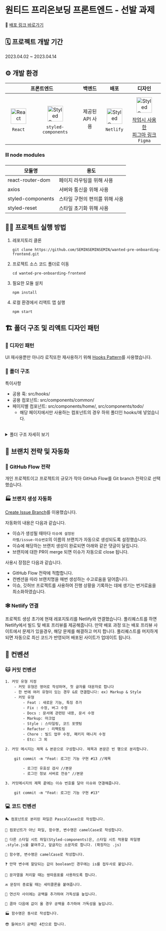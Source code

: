 # 원티드 프리온보딩 프론트엔드 - 선발 과제
📎 [배포 링크 바로가기](https://hityouwiththattodotodoto.netlify.app/)
## 🗓 프로젝트 개발 기간
2023.04.02 ~ 2023.04.14
## ⚙️ 개발 환경
<table>
      <thead align="center">
        <tr>
          <th colspan="2" style="text-align:center;"><span style="font-size:16px;">프론트엔드</span></th>
          <th style="text-align:center;"><span style="font-size:16px">백엔드</span></th>
          <th style="text-align:center;"><span style="font-size:16px">배포</span></th>
          <th colspan="2" style="text-align:center;"><span style="font-size:16px;">디자인</span></th>
        </tr>
      </thead>
      <tbody>
        <tr>
          <td align="center" style="text-align:center;">
            <a href="https://reactjs.org/" target="_blank"><img style="margin: 10px" src="https://noticon-static.tammolo.com/dgggcrkxq/image/upload/v1579667701/noticon/basd2y5bygpkqjiixuqy.png" alt="React" height="50" /></a>
            <br>
            <code>React</code>
          </td>
          <td align="center" style="text-align:center; margin: 0 auto;">
            <a href="https://styled-components.com/" target="_blank"><img style="margin: 10px" src="https://profilinator.rishav.dev/skills-assets/styled-components.png" alt="Styled Components" height="50" /></a>
            <br>
            <code>styled-components</code>
          </td>
          <td align="center" style="text-align:center;">제공된<br>API 사용</td>
          <td align="center" style="text-align:center;">
            <a href="https://www.netlify.com/" target="_blank"><img style="margin: 10px" src="https://noticon-static.tammolo.com/dgggcrkxq/image/upload/v1569039210/noticon/yubwjrkj43jpneajrdii.png" alt="Styled Components" height="50" /></a>
            <br>
            <code>Netlify</code>
          </td>
          <td align="center" style="text-align:center; margin: 0 auto;">
            <a href="https://www.figma.com/file/WpeIj4WFseoEo3WC03IWPj/%EA%B3%BC%EC%A0%9C?node-id=0%3A1&t=SVh3PepbJOCe77HE-1" target="_blank">
              <img style="margin: 10px" src="https://noticon-static.tammolo.com/dgggcrkxq/image/upload/v1640982247/noticon/tpvr26zp02angin4t0jv.png" alt="Styled Components" height="50" /><br>
              <span>작업시 사용한<br>피그마 링크</span>
            </a>
            <br>
            <code>Figma</code>
          </td>
        </tr>
      </tbody>
</table>

### ⛓️ node modules
|모듈명|용도|
|-|-|
|react-router-dom|페이지 라우팅을 위해 사용|
|axios|서버와 통신을 위해 사용|
|styled-components|스타일 구현의 편의를 위해 사용|
|styled-reset|스타일 초기화 위해 사용|
## 🏃‍♀️ 프로젝트 실행 방법
1. 레포지토리 클론
    ```
    git clone https://github.com/SEMINSEMINSEMIN/wanted-pre-onboarding-frontend.git
    ```
2. 프로젝트 소스 코드 폴더로 이동
    ```
    cd wanted-pre-onboarding-frontend   
    ```
3. 필요한 모듈 설치
    ```
    npm install
    ```
3. 로컬 환경에서 리액트 앱 실행
    ```
    npm start
    ```
## 🏗 폴더 구조 및 리액트 디자인 패턴
### 🎨 디자인 패턴
UI 재사용뿐만 아니라 로직또한 재사용하기 위해 [Hooks Pattern](https://www.patterns.dev/posts/hooks-pattern)를 사용했습니다.

### 📂 폴더 구조
특이사항
  * 공용 훅: src/hooks/
  * 공용 컴포넌트: src/components/common/
  * 페이지별 컴포넌트: src/components/home/, src/components/todo/
    * 해당 페이지에서만 사용하는 컴포넌트의 경우 하위 폴더인 hooks/에 넣었습니다.
<br>
<details>
    <summary>폴더 구조 자세히 보기</summary>
    <pre>
src
├── App.jsx
├── app.style.js
├── assets
│   ├── icon-404-2.png
│   ├── icon-404.png
│   ├── icon-cancel.svg
│   ├── icon-delete.svg
│   ├── icon-edit.svg
│   ├── icon-editSubmit.svg
│   ├── icon-hamburger.svg
│   ├── icon-home.svg
│   ├── icon-logout.svg
│   ├── logo.png
│   └── logo2.png
├── components
│   ├── common
│   │   ├── BackDrop
│   │   │   ├── BackDrop.jsx
│   │   │   └── backDrop.style.js
│   │   ├── Button
│   │   │   ├── Button.jsx
│   │   │   └── ButtonSvg
│   │   │       ├── ButtonSvg.jsx
│   │   │       └── buttonSvg.style.js
│   │   ├── Form
│   │   │   └── Form.jsx
│   │   ├── FormCont
│   │   │   └── FormCont.jsx
│   │   ├── LabelOnTop
│   │   │   ├── LabelOnTop.jsx
│   │   │   └── labelOnTop.style.js
│   │   ├── Loading
│   │   │   ├── Loading.jsx
│   │   │   ├── hooks
│   │   │   │   └── useGetCircles.jsx
│   │   │   └── loading.style.js
│   │   ├── Modal
│   │   │   ├── Modal.jsx
│   │   │   └── modal.style.js
│   │   ├── UserInput
│   │   │   ├── UserInput.jsx
│   │   │   └── userInput.style.js
│   │   └── WarnMsg
│   │       ├── WarnMsg.jsx
│   │       └── warnMsg.style.js
│   ├── home
│   │   ├── Btns
│   │   │   ├── BtnsOnLogIn.jsx
│   │   │   ├── BtnsOnLogout.jsx
│   │   │   └── btns.style.js
│   │   ├── Logo
│   │   │   ├── Logo.jsx
│   │   │   └── logo.style.js
│   │   └── hooks
│   │       ├── useBtnsOnLogin.jsx
│   │       └── useBtnsOnLogout.jsx
│   └── todo
│       ├── Item
│       │   └── Item.jsx
│       ├── List
│       │   ├── List.jsx
│       │   └── list.style.js
│       ├── ListItem
│       │   ├── ListItem.jsx
│       │   └── listItem.style.js
│       ├── Sidebar
│       │   ├── Sidebar.jsx
│       │   └── sidebar.style.js
│       ├── TodoInp
│       │   ├── TodoInp.jsx
│       │   └── todoInp.style.js
│       ├── Topbar
│       │   ├── Topbar.jsx
│       │   └── topbar.style.js
│       └── hooks
│           ├── useCheckbox.jsx
│           ├── useEdit.jsx
│           ├── useListRender.jsx
│           ├── useRemove.jsx
│           ├── useSidebar.jsx
│           └── useTodoInp.jsx
├── context
│   ├── AuthContext.jsx
│   ├── AuthContextProvider.jsx
│   └── hooks
│       └── useAuth.jsx
├── hooks
│   ├── use-http.jsx
│   ├── useLocalStorage.jsx
│   └── useValidityCheck.jsx
├── index.js
├── pages
│   ├── Home.jsx
│   ├── NotFound.jsx
│   ├── SignIn.jsx
│   ├── SignUp.jsx
│   └── Todo.jsx
├── routes
│   └── Router.jsx
└── utils
    └── debounce.js
  </pre>
</details>

## 🌳 브랜치 전략 및 자동화
### 🔀 GitHub Flow 전략
개인 프로젝트이고 프로젝트의 규모가 작아 GitHub Flow를 Git branch 전략으로 선택했습니다.

### 🏭 브랜치 생성 자동화
[Create Issue Branch](https://github.com/marketplace/actions/create-issue-branch#license)를 이용했습니다.

자동화의 내용은 다음과 같습니다.
* 이슈가 생성될 때마다 <code>이슈에 설정된 라벨/issue-이슈번호</code>의 이름의 브랜치가 자동으로 생성되도록 설정했습니다.
* 이슈에 해당하는 브랜치 생성이 완료되면 아래와 같은 댓글이 달립니다.
* 브랜치에 대한 PR이 merge 되면 이슈가 자동으로 close 됩니다.

사용시 장점은 다음과 같습니다.
* GitHub Flow 전략에 적합합니다.
* 컨벤션을 따라 브랜치명을 매번 생성하는 수고로움을 덜어줍니다.
* 이슈, 깃허브 프로젝트를 사용하여 진행 상황을 기록하는 데에 생기는 번거로움을 최소화하였습니다.

### 🕸 Netlify 연결
프로젝트 생성 초기에 현재 레포지토리를 Netlify와 연결했습니다. 풀리퀘스트를 하면 Netlify에서 빌드 및 배포 프리뷰를 제공해줍니다. 만약 배포 과정 또는 배포 프리뷰 사이트에서 문제가 있을경우, 해당 문제를 해결하고 머지 합니다. 풀리퀘스트를 머지하게 되면 자동으로 최신 코드가 반영되어 배포된 사이트가 업데이트 됩니다.

## 📐 컨벤션
### 🐱 커밋 컨벤션
```
1. 커밋 유형 지정
    - 커밋 유형은 영어로 작성하며, 첫 글자를 대문자로 합니다
    - 한 번에 여러 유형이 있는 경우 &로 연결합니다: ex) Markup & Style
    - 커밋 유형
        - Feat : 새로운 기능, 특징 추가
        - Fix : 수정, 버그 수정
        - Docs : 문서에 관련된 내용, 문서 수정
        - Markup: 마크업
        - Style : 스타일링, 코드 포맷팅
        - Refactor : 리팩토링
        - Chore : 빌드 업무 수정, 패키지 매니저 수정
        - Etc: 그 외

2. 커밋 메시지는 제목 & 본문으로 구성합니다. 제목과 본문은 빈 행으로 분리합니다.

    git commit -m "Feat: 로그인 기능 구현 #13 //제목
    
        - 로그인 유효성 검사 //본문
        - 로그인 정보 서버로 전송" //본문

3. 커밋메시지의 제목 끝에는 이슈 번호를 달아 이슈와 연결해줍니다.

    git commit -m "Feat: 로그인 기능 구현 #13"
```

### 💻 코드 컨벤션
```
🛼 컴포넌트로 분리된 파일은 PascalCase으로 작성합니다.

🐫 컴포넌트가 아닌 파일, 함수명, 변수명은 camelCase로 작성합니다.

💄 다른 스타일 시트 파일(Styled-components)은, 스타일 시트 적용할 파일명 .style.js를 붙여주고, 앞글자는 소문자로 합니다. (확장자는 .js)

🐫 함수명, 변수명은 camelCase로 작성합니다.

❓ 만약 변수에 할당되는 값이 boolean인 경우에는 is를 접두사로 붙입니다.

💬 문자열을 처리할 때는 쌍따옴표를 사용하도록 합니다.

🔚 문장이 종료될 때는 세미콜론을 붙여줍니다.

🧮 연산자 사이에는 공백을 추가하여 가독성을 높입니다.

📠 콤마 다음에 값이 올 경우 공백을 추가하여 가독성을 높입니다.

🏭 함수명은 동사로 작성합니다.

😎 들여쓰기 공백은 4칸으로 합니다.
```
